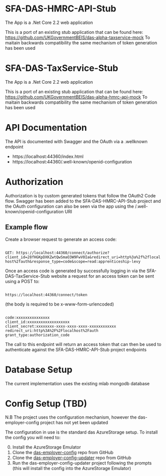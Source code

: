 
# SFA-DAS-HMRC-API-Stub

The App is a .Net Core 2.2 web application 

This is a port of an existing stub application that can be found here: https://github.com/UKGovernmentBEIS/das-alpha-taxservice-mock
To maitain backwards compatibility the same mechanism of token generation has been used

# SFA-DAS-TaxService-Stub

The App is a .Net Core 2.2 web application

This is a port of an existing stub application that can be found here: https://github.com/UKGovernmentBEIS/das-alpha-hmrc-api-mock
To maitain backwards compatibility the same mechanism of token generation has been used

# API Documentation

The API is documented with Swagger and the OAuth via a .wellknown endpoint

* https://localhost:44360/index.html
* https://localhost:44360/.well-known/openid-configuration

# Authorization

Authorization is by custom generated tokens that follow the OAuth2 Code flow.
Swagger has been added to the SFA-DAS-HMRC-API-Stub project and the OAuth configuration can also be seen via the app using the /.well-known/openid-configuration URI

## Example flow

Create a browser request to generate an access code:

<code>
GET: https://localhost:44360/connect/authorize?client_id=28fHGKpDXKZwtQwSmaO3W9FwV0Ia&redirect_uri=http%3a%2f%2flocalhost%2fauth&response_type=code&scope=read:apprenticeship-levy
</code>

Once an access code is generated by successfully logging in via the SFA-DAS-TaxService-Stub website a request for an access token can be sent using a POST to:

<code>
https://localhost:44360/connect/token
</code>

(the body is required to be x-www-form-urlencoded)

<code>
code:xxxxxxxxxxxxxxx
client_id:xxxxxxxxxxxxxxxxxxx
client_secret:xxxxxxxx-xxxx-xxxx-xxxx-xxxxxxxxxxxx
redirect_uri:http%3A%2F%2Flocalhost%2Fauth
grant_type:authorization_code
</code>

The call to this endpoint will return an access token that can then be used to authenticate against the SFA-DAS-HMRC-API-Stub project endpoints

# Database Setup

The current implementation uses the existing mlab mongodb database

# Config Setup (TBD)

N.B The project uses the configuration mechanism, however the das-employer-config project has not yet been updated

The configuration in use is the standard das AzureStorage setup.
To install the config you will need to: 

0. Install the AzureStorage Emulator
1. Clone the [das-employer-config](https://github.com/SkillsFundingAgency/das-employer-config) repo from GitHub
2. Clone the [das-employer-config-updater](https://github.com/SkillsFundingAgency/das-employer-config-updater) repo from GitHub
3. Run the das-employer-config-updater project following the prompts (this will install the config into the AzureStorage Emulator)